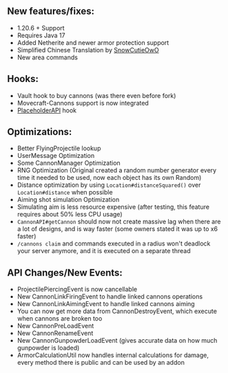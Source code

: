 New features/fixes:
---------------
- 1.20.6 + Support
- Requires Java 17
- Added Netherite and newer armor protection support
- Simplified Chinese Translation by [SnowCutieOwO](https://github.com/SnowCutieOwO)
- New area commands

Hooks:
---------------
- Vault hook to buy cannons (was there even before fork)
- Movecraft-Cannons support is now integrated
- [PlaceholderAPI](./PLACEHOLDERS.md) hook

Optimizations:
---------------
- Better FlyingProjectile lookup
- UserMessage Optimization
- Some CannonManager Optimization
- RNG Optimization (Original created a random number generator every time it needed to be used, now each object has its own Random)
- Distance optimization by using `Location#distanceSquared()` over `Location#distance` when possible
- Aiming shot simulation Optimization
- Simulating aim is less resource expensive (after testing, this feature requires about 50% less CPU usage)
- `CannonAPI#getCannon` should now not create massive lag when there are a lot of designs, and is way faster (some owners stated it was up to x6 faster)
- `/cannons claim` and commands executed in a radius won't deadlock your server anymore, and it is executed on a separate thread

API Changes/New Events:
--------------
- ProjectilePiercingEvent is now cancellable
- New CannonLinkFiringEvent to handle linked cannons operations
- New CannonLinkAimingEvent to handle linked cannons aiming
- You can now get more data from CannonDestroyEvent, which execute when cannons are broken too
- New CannonPreLoadEvent 
- New CannonRenameEvent
- New CannonGunpowderLoadEvent (gives accurate data on how much gunpowder is loaded)
- ArmorCalculationUtil now handles internal calculations for damage, every method there is public and can be used by an addon